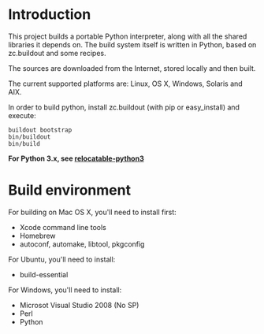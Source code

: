 
Introduction
============

This project builds a portable Python interpreter, along with all the shared libraries it depends on.
The build system itself is written in Python, based on zc.buildout and some recipes.

The sources are downloaded from the Internet, stored locally and then built.

The current supported platforms are: Linux, OS X, Windows, Solaris and AIX.

In order to build python, install zc.buildout (with pip or easy_install) and execute:

    buildout bootstrap
    bin/buildout
    bin/build

**For Python 3.x, see [relocatable-python3](https://github.com/Infinidat/relocatable-python3)**

Build environment
=================

For building on Mac OS X, you'll need to install first:
* Xcode command line tools
* Homebrew
* autoconf, automake, libtool, pkgconfig

For Ubuntu, you'll need to install:
* build-essential

For Windows, you'll need to install:
* Microsot Visual Studio 2008 (No SP)
* Perl
* Python
